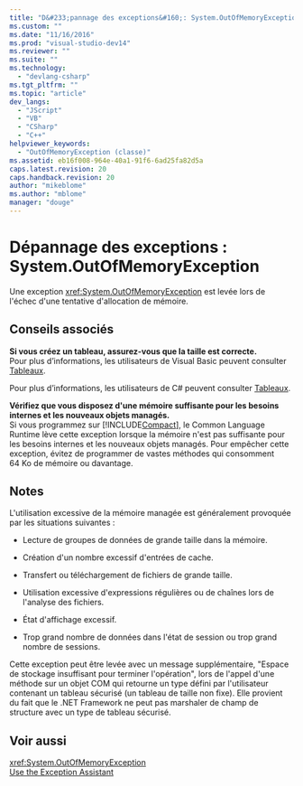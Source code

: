 ```yaml
---
title: "D&#233;pannage des exceptions&#160;: System.OutOfMemoryException | Microsoft Docs"
ms.custom: ""
ms.date: "11/16/2016"
ms.prod: "visual-studio-dev14"
ms.reviewer: ""
ms.suite: ""
ms.technology: 
  - "devlang-csharp"
ms.tgt_pltfrm: ""
ms.topic: "article"
dev_langs: 
  - "JScript"
  - "VB"
  - "CSharp"
  - "C++"
helpviewer_keywords: 
  - "OutOfMemoryException (classe)"
ms.assetid: eb16f008-964e-40a1-91f6-6ad25fa82d5a
caps.latest.revision: 20
caps.handback.revision: 20
author: "mikeblome"
ms.author: "mblome"
manager: "douge"
---
```

# D&#233;pannage des exceptions&#160;: System.OutOfMemoryException
Une exception <xref:System.OutOfMemoryException> est levée lors de l'échec d'une tentative d'allocation de mémoire.  
  
## Conseils associés  
 **Si vous créez un tableau, assurez\-vous que la taille est correcte.**  
 Pour plus d’informations, les utilisateurs de Visual Basic peuvent consulter [Tableaux](/dotnet/visual-basic/programming-guide/language-features/arrays/index).  
  
 Pour plus d’informations, les utilisateurs de C\# peuvent consulter [Tableaux](/dotnet/csharp/programming-guide/arrays/index).  
  
 **Vérifiez que vous disposez d'une mémoire suffisante pour les besoins internes et les nouveaux objets managés.**  
 Si vous programmez sur [!INCLUDE[Compact](../extensibility/includes/compact_md.md)], le Common Language Runtime lève cette exception lorsque la mémoire n'est pas suffisante pour les besoins internes et les nouveaux objets managés. Pour empêcher cette exception, évitez de programmer de vastes méthodes qui consomment 64 Ko de mémoire ou davantage.  
  
## Notes  
 L'utilisation excessive de la mémoire managée est généralement provoquée par les situations suivantes :  
  
-   Lecture de groupes de données de grande taille dans la mémoire.  
  
-   Création d'un nombre excessif d'entrées de cache.  
  
-   Transfert ou téléchargement de fichiers de grande taille.  
  
-   Utilisation excessive d'expressions régulières ou de chaînes lors de l'analyse des fichiers.  
  
-   État d'affichage excessif.  
  
-   Trop grand nombre de données dans l'état de session ou trop grand nombre de sessions.  
  
 Cette exception peut être levée avec un message supplémentaire, "Espace de stockage insuffisant pour terminer l'opération", lors de l'appel d'une méthode sur un objet COM qui retourne un type défini par l'utilisateur contenant un tableau sécurisé \(un tableau de taille non fixe\). Elle provient du fait que le .NET Framework ne peut pas marshaler de champ de structure avec un type de tableau sécurisé.  
  
## Voir aussi  
 <xref:System.OutOfMemoryException>   
 [Use the Exception Assistant](../Topic/How%20to:%20Use%20the%20Exception%20Assistant.md)